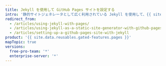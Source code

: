 ```yaml
---
title: Jekyll を使用して GitHub Pages サイトを設定する
intro: '静的サイトジェネレータとして広く利用されている Jekyll を使用して、{{ site.data.variables.product.prodname_pages }} サイトをさらにカスタマイズすることができます。'
redirect_from:
  - /articles/using-jekyll-with-pages/
  - /articles/using-jekyll-as-a-static-site-generator-with-github-pages
  - /articles/setting-up-a-github-pages-site-with-jekyll
product: '{{ site.data.reusables.gated-features.pages }}'
mapTopic: true
versions:
  free-pro-team: '*'
  enterprise-server: '*'
---
```


